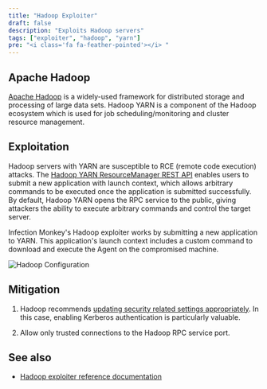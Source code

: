 ```yaml
---
title: "Hadoop Exploiter"
draft: false
description: "Exploits Hadoop servers"
tags: ["exploiter", "hadoop", "yarn"]
pre: "<i class='fa fa-feather-pointed'></i> "
---
```


## Apache Hadoop

[Apache Hadoop](https://hadoop.apache.org/) is a widely-used framework for
distributed storage and processing of large data sets. Hadoop YARN is a
component of the Hadoop ecosystem which is used for job scheduling/monitoring
and cluster resource management.

## Exploitation

Hadoop servers with YARN are susceptible to RCE (remote
code execution) attacks. The [Hadoop YARN ResourceManager REST API](
https://apache.github.io/hadoop/hadoop-yarn/hadoop-yarn-site/WebServicesIntro.html
) enables users to submit a new application with launch context, which allows
arbitrary commands to be executed once the application is submitted
successfully. By default, Hadoop YARN opens the RPC service to the public,
giving attackers the ability to execute arbitrary commands and control the
target server.

Infection Monkey's Hadoop exploiter works by submitting a new application to
YARN. This application's launch context includes a custom command to download
and execute the Agent on the compromised machine.

![Hadoop Configuration](
/images/island/configuration-page/hadoop-exploiter-configuration.png
"Hadoop Configuration")

## Mitigation

1. Hadoop recommends [updating security related settings appropriately](
https://hadoop.apache.org/docs/current/hadoop-project-dist/hadoop-common/SecureMode.html#Configuration
). In this case, enabling Kerberos authentication is particularly valuable.

1. Allow only trusted connections to the Hadoop RPC service port.

## See also
- [Hadoop exploiter reference documentation](/reference/exploiters/hadoop)

